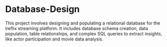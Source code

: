 # Database-Design
This project involves designing and populating a relational database for the Ireflix streaming platform. It includes database schema creation, data population, table relationships, and complex SQL queries to extract insights, like actor participation and movie data analysis.
